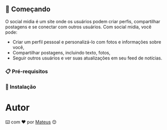 ## 🚀 Começando

O social midia é um site onde os usuários podem criar perfis, compartilhar postagens e se conectar com outros usuários. Com social midia, você pode:

- Criar um perfil pessoal e personalizá-lo com fotos e informações sobre você,
- Compartilhar postagens, incluindo texto, fotos,
- Seguir outros usuários e ver suas atualizações em seu feed de notícias.

### 📋 Pré-requisitos

### 🔧 Instalação

# Autor

⌨️ com ❤️ por [Mateus](https://github.com/mateusfelixdias) 😊
